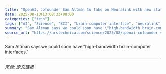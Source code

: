 ```yaml
---
title: "OpenAI, cofounder Sam Altman to take on Neuralink with new startup"
date: 2025-08-13T13:08:33+08:00
categories: ["tech"]
tags: ["AI", "Science", "BCI", "brain-computer interface", "neuralink", "syndication"]
summary: "Sam Altman says we could soon have \"high-bandwidth brain-computer interfaces.\""
source_url: "https://arstechnica.com/science/2025/08/openai-cofounder-sam-altman-to-take-on-neuralink-with-new-startup/"
---
```


Sam Altman says we could soon have "high-bandwidth brain-computer interfaces."

---

*来源: [原文链接](https://arstechnica.com/science/2025/08/openai-cofounder-sam-altman-to-take-on-neuralink-with-new-startup/)*
